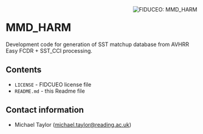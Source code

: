 
<img alt="FIDUCEO: MMD_HARM" align="right" src="http://www.fiduceo.eu/sites/default/files/FIDUCEO-logo.png">

# MMD_HARM

Development code for generation of SST matchup database from AVHRR Easy FCDR + SST_CCI processing.

## Contents

* `LICENSE` - FIDCUEO license file
* `README.md` - this Readme file

## Contact information

* Michael Taylor (michael.taylor@reading.ac.uk)



